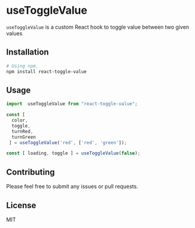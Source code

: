 # useToggleValue

`useToggleValue` is a custom React hook to toggle value between two given values

## Installation

```sh
# Using npm.
npm install react-toggle-value
```

## Usage

```jsx
import  useToggleValue from "react-toggle-value";

const [
  color,
  toggle,
  turnRed,
  turnGreen
 ] = useToggleValue('red', ['red', 'green']);

const [ loading, toggle ] = useToggleValue(false);

```

## Contributing

Please feel free to submit any issues or pull requests.

## License

MIT
